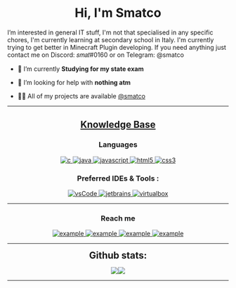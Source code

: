 <h1 align="center">Hi, I'm Smatco</h1>

I’m interested in general IT stuff, I'm not that specialised in any specific chores, I'm currently learning at secondary school in Italy.
I'm currently trying to get better in Minecraft Plugin developing.
If you need anything just contact me on Discord: 𝑠𝑚𝑎𝑡#0160 or on Telegram: @smatco

- 🌱 I’m currently  **Studying for my state exam** 

- 🤝 I’m looking for help with **nothing atm**

- 👨‍💻 All of my projects are available [@smatco](https://github.com/smatco)




---

<h2 align="center"><u><b>Knowledge Base</b></u></h2>

<h3 align="center">Languages</h3>
<p align="center">
  <a href="https://www.cprogramming.com/" target="_blank"> 
    <img src="https://img.shields.io/badge/C%20programming-A8B9CC.svg?style=for-the-badge&logo=c&logoColor=white"
      alt="c"/>
  </a>
  <a href="https://www.java.com" target="_blank"> 
    <img src="https://img.shields.io/badge/Java-007396.svg?style=for-the-badge&logo=java&logoColor=white" 
      alt="java"/> 
  </a>
  <a href="https://developer.mozilla.org/en-US/docs/Web/JavaScript" target="_blank"> 
    <img src="https://img.shields.io/badge/Javascript-F7DF1E.svg?style=for-the-badge&logo=javascript&logoColor=black"
      alt="javascript"/> 
  </a>
  <a href="https://www.w3.org/html/" target="_blank"> 
    <img src="https://img.shields.io/badge/html-E34F26.svg?style=for-the-badge&logo=html5&logoColor=white"
      alt="html5"/> 
  </a>
  <a href="https://www.w3schools.com/css/" target="_blank">
    <img src="https://img.shields.io/badge/css-1572B6.svg?style=for-the-badge&logo=css3&logoColor=white"
      alt="css3"/>
  </a>
</p>

<h3 align="center">Preferred IDEs  & Tools :</h3>
<p align="center">
  <a href="https://code.visualstudio.com/" target="_blank">
    <img src="https://img.shields.io/badge/vscode-007ACC.svg?style=for-the-badge&logo=visualstudiocode&logoColor=white" alt="vsCode"/> 
  </a>
  <a href="https://www.jetbrains.com/" target="_blank">
    <img src="https://img.shields.io/badge/jetbrains%20IDE-000000.svg?style=for-the-badge&logo=jetbrains&logoColor=white" alt="jetbrains" />
  </a>
  <a href="https://www.virtualbox.org/" target="_blank">
    <img src="https://img.shields.io/badge/virtualbox-183A61.svg?style=for-the-badge&logo=virtualbox&logoColor=white"
      alt="virtualbox"/>
  </a>
</p>

----
<h3 align="center">Reach me</h3>

<div align="center">
  <a  href="https://t.me/example" target="_blank">
    <img src="https://img.shields.io/badge/Telegram-26A5E4.svg?style=for-the-badge&logo=telegram&logoColor=white" alt="example"/>
    <a  href="https://linkedin.com/in/matteo-hans-peter-serenellini-5b9a06230" target="_blank">
      <img src="https://img.shields.io/badge/Linked%20In-0A66C2.svg?style=for-the-badge&logo=linkedin&logoColor=white" alt="example"/>
    </a>
    <a href="https://twitter.com/smattco" target="_blank">
      <img src="https://img.shields.io/badge/Twitter-1DA1F2.svg?style=for-the-badge&logo=twitter&logoColor=white" alt="example"/>
    </a>
    <a href="https://instagram.com/smatco.s" target="_blank">
      <img src="https://img.shields.io/badge/Instagram-DD2A7B.svg?style=for-the-badge&logo=instagram&logoColor=white" alt="example"/>
  </a>
</div>

----
<div align="center">
<h2 align="center" style="margin: 5px 10px;">Github stats:</h2> 

![](https://github-readme-stats.vercel.app/api?username=smatco&show_icons=true&theme=tokyonight&hide_border=true&locale=en)![](https://github-readme-streak-stats.herokuapp.com/?user=smatco&theme=material-palenight)
</div>

----

